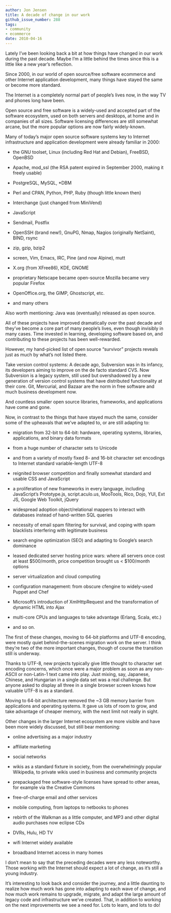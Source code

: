 ```yaml
---
author: Jon Jensen
title: A decade of change in our work
github_issue_number: 288
tags:
- community
- ecommerce
date: 2010-04-16
---
```




Lately I’ve been looking back a bit at how things have changed in our work during the past decade. Maybe I’m a little behind the times since this is a little like a new year’s reflection.

Since 2000, in our world of open source/free software ecommerce and other Internet application development, many things have stayed the same or become more standard.

The Internet is a completely normal part of people’s lives now, in the way TV and phones long have been.

Open source and free software is a widely-used and accepted part of the software ecosystem, used on both servers and desktops, at home and in companies of all sizes. Software licensing differences are still somewhat arcane, but the more popular options are now fairly widely-known.

Many of today’s major open source software systems key to Internet infrastructure and application development were already familiar in 2000:

- the GNU toolset, Linux (including Red Hat and Debian), FreeBSD, OpenBSD

- Apache, mod_ssl (the RSA patent expired in September 2000, making it freely usable)

- PostgreSQL, MySQL, *DBM

- Perl and CPAN, Python, PHP, Ruby (though little known then)

- Interchange (just changed from MiniVend)

- JavaScript

- Sendmail, Postfix

- OpenSSH (brand new!), GnuPG, Nmap, Nagios (originally NetSaint), BIND, rsync

- zip, gzip, bzip2

- screen, Vim, Emacs, IRC, Pine (and now Alpine), mutt

- X.org (from XFree86), KDE, GNOME

- proprietary Netscape became open-source Mozilla became very popular Firefox

- OpenOffice.org, the GIMP, Ghostscript, etc.

- and many others

Also worth mentioning: Java was (eventually) released as open source.

All of these projects have improved dramatically over the past decade and they’ve become a core part of many people’s lives, even though invisibly in many cases. Time invested in learning, developing software based on, and contributing to these projects has been well-rewarded.

However, my hand-picked list of open source “survivor” projects reveals just as much by what’s not listed there.

Take version control systems: A decade ago, Subversion was in its infancy, its developers aiming to improve on the de facto standard CVS. Now Subversion is a legacy system, still used but overshadowed by a new generation of version control systems that have distributed functionality at their core. Git, Mercurial, and Bazaar are the norm in free software and much business development now.

And countless smaller open source libraries, frameworks, and applications have come and gone.

Now, in contrast to the things that have stayed much the same, consider some of the upheavals that we’ve adapted to, or are still adapting to:

- migration from 32-bit to 64-bit: hardware, operating systems, libraries, applications, and binary data formats

- from a huge number of character sets to Unicode

- and from a variety of mostly fixed 8- and 16-bit character set encodings to Internet standard variable-length UTF-8

- reignited browser competition and finally somewhat standard and usable CSS and JavaScript

- a proliferation of new frameworks in every language, including JavaScript’s Prototype.js, script.aculo.us, MooTools, Rico, Dojo, YUI, Ext JS, Google Web Toolkit, jQuery

- widespread adoption object/relational mappers to interact with databases instead of hand-written SQL queries

- necessity of email spam filtering for survival, and coping with spam blacklists interfering with legitimate business

- search engine optimization (SEO) and adapting to Google’s search dominance

- leased dedicated server hosting price wars: where all servers once cost at least $500/month, price competition brought us < $100/month options

- server virtualization and cloud computing

- configuration management: from obscure cfengine to widely-used Puppet and Chef

- Microsoft’s introduction of XmlHttpRequest and the transformation of dynamic HTML into Ajax

- multi-core CPUs and languages to take advantage (Erlang, Scala, etc.)

- and so on.

The first of these changes, moving to 64-bit platforms and UTF-8 encoding, were mostly quiet behind-the-scenes migration work on the server. I think they’re two of the more important changes, though of course the transition still is underway.

Thanks to UTF-8, new projects typically give little thought to character set encoding concerns, which once were a major problem as soon as any non-ASCII or non-Latin-1 text came into play. Just mixing, say, Japanese, Chinese, and Hungarian in a single data set was a real challenge. But anyone asked to display all three in a single browser screen knows how valuable UTF-8 is as a standard.

Moving to 64-bit architecture removed the ~3 GB memory barrier from applications and operating systems. It gave us lots of room to grow, and take advantage of cheaper memory, with the next limit not really in sight.

Other changes in the larger Internet ecosystem are more visible and have been more widely discussed, but still bear mentioning:

- online advertising as a major industry

- affiliate marketing

- social networks

- wikis as a standard fixture in society, from the overwhelmingly popular Wikipedia, to private wikis used in business and community projects

- prepackaged free software-style licenses have spread to other areas, for example via the Creative Commons

- free-of-charge email and other services

- mobile computing, from laptops to netbooks to phones

- rebirth of the Walkman as a little computer, and MP3 and other digital audio purchases now eclipse CDs

- DVRs, Hulu, HD TV

- wifi Internet widely available

- broadband Internet access in many homes

I don’t mean to say that the preceding decades were any less noteworthy. Those working with the Internet should expect a lot of change, as it’s still a young industry.

It’s interesting to look back and consider the journey, and a little daunting to realize how much work has gone into adapting to each wave of change, and how much work remains to upgrade, migrate, and adapt the large amount of legacy code and infrastructure we’ve created. That, in addition to working on the next improvements we see a need for. Lots to learn, and lots to do!


